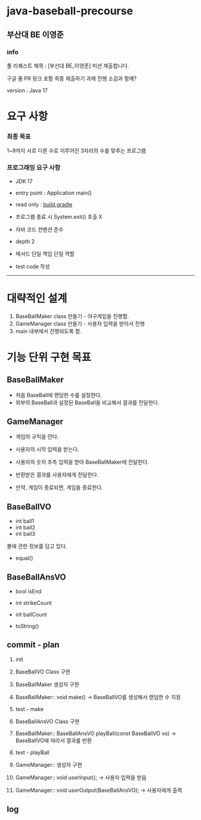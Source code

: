 # java-baseball-precourse

## 부산대 BE 이영준

### info

풀 리퀘스트 제목 : [부산대 BE_이영준] 미션 제출합니다.

구글 폼 PR 링크 포함 최종 제출하기
과제 진행 소감과 함께?

version : Java 17

# 요구 사항

### 최종 목표

1~9까지 서로 다른 수로 이루어진 3자리의 수를 맞추는 프로그램

### 프로그래밍 요구 사항

- JDK 17
- entry point : Application main()
- read only : [build.gradle](build.gradle)

- 프로그램 종료 시 System.exit() 호출 X

- 자바 코드 컨벤션 준수
- depth 2
- 메서드 단일 책임 단일 역할
- test code 작성

---

# 대략적인 설계

1. BaseBallMaker class 만들기 - 야구게임을 진행함.
2. GameManager class 만들기 - 사용자 입력을 받아서 진행
3. main 내부에서 진행되도록 함.

# 기능 단위 구현 목표

## BaseBallMaker

- 처음 BaseBall에 랜덤한 수를 설정한다.
- 외부의 BaseBall과 설정된 BaseBall을 비교해서 결과를 전달한다.

## GameManager

- 게임의 규칙을 안다.

- 사용자의 시작 입력을 받는다.
- 사용자의 숫자 추측 입력을 받아 BaseBallMaker에 전달한다.
- 반환받은 결과를 사용자에게 전달한다.
- 만약, 게임이 종료되면, 게임을 종료한다.

## BaseBallVO

- int ball1
- int ball2
- int ball3

볼에 관한 정보를 담고 있다.
- equal()

## BaseBallAnsVO

- bool isEnd
- int strikeCount
- int ballCount

- toString()

## commit - plan

1. init
2. BaseBallVO Class 구현

3. BaseBallMaker 생성자 구현
4. BaseBallMaker:: void make()
   -> BaseBallVO를 생성해서 랜덤한 수 지정
5. test - make

6. BaseBallAnsVO Class 구현
7. BaseBallMaker:: BaseBallAnsVO playBall(const BaseBallVO vo)
   -> BaseBallVO에 따라서 결과를 반환
8. test - playBall

9. GameManager:: 생성자 구현
10. GameManager:: void userInput();
    -> 사용자 입력을 받음
11. GameManager:: void userOutput(BaseBallAnsVO);
    -> 사용자에게 출력


## log




